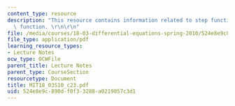 ```yaml
---
content_type: resource
description: "This resource contains information related to step function and delta\
  \ function. \r\n\r\n"
file: /media/courses/18-03-differential-equations-spring-2010/524e8e9c890df0f33288a0219057c3d1_MIT18_03S10_c23.pdf
file_type: application/pdf
learning_resource_types:
- Lecture Notes
ocw_type: OCWFile
parent_title: Lecture Notes
parent_type: CourseSection
resourcetype: Document
title: MIT18_03S10_c23.pdf
uid: 524e8e9c-890d-f0f3-3288-a0219057c3d1
---
```

